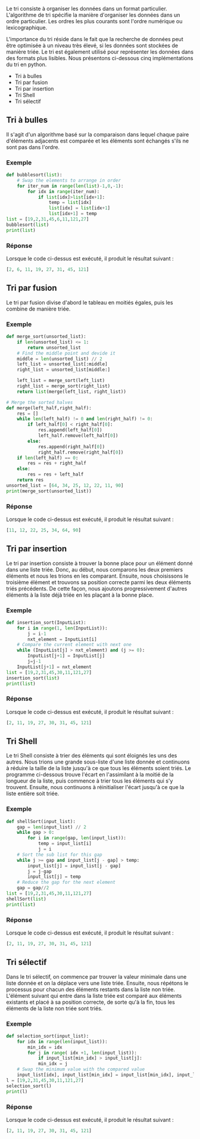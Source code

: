 Le tri consiste à organiser les données dans un format particulier. L'algorithme de tri spécifie la manière d'organiser les données dans un ordre particulier. Les ordres les plus courants sont l'ordre numérique ou lexicographique.

L'importance du tri réside dans le fait que la recherche de données peut être optimisée à un niveau très élevé, si les données sont stockées de manière triée. Le tri est également utilisé pour représenter les données dans des formats plus lisibles. Nous présentons ci-dessous cinq implémentations du tri en python.

- Tri à bulles
- Tri par fusion
- Tri par insertion
- Tri Shell
- Tri sélectif

## Tri à bulles

Il s'agit d'un algorithme basé sur la comparaison dans lequel chaque paire d'éléments adjacents est comparée et les éléments sont échangés s'ils ne sont pas dans l'ordre.

### Exemple

```python
def bubblesort(list):
    # Swap the elements to arrange in order
    for iter_num in range(len(list)-1,0,-1):
        for idx in range(iter_num):
            if list[idx]>list[idx+1]:
                temp = list[idx]
                list[idx] = list[idx+1]
                list[idx+1] = temp
list = [19,2,31,45,6,11,121,27]
bubblesort(list)
print(list)
```

### Réponse

Lorsque le code ci-dessus est exécuté, il produit le résultat suivant :

```python
[2, 6, 11, 19, 27, 31, 45, 121]
```

## Tri par fusion

Le tri par fusion divise d'abord le tableau en moitiés égales, puis les combine de manière triée.

### Exemple

```python
def merge_sort(unsorted_list):
    if len(unsorted_list) <= 1:
        return unsorted_list
    # Find the middle point and devide it
    middle = len(unsorted_list) // 2
    left_list = unsorted_list[:middle]
    right_list = unsorted_list[middle:]

    left_list = merge_sort(left_list)
    right_list = merge_sort(right_list)
    return list(merge(left_list, right_list))

# Merge the sorted halves
def merge(left_half,right_half):
    res = []
    while len(left_half) != 0 and len(right_half) != 0:
        if left_half[0] < right_half[0]:
            res.append(left_half[0])
            left_half.remove(left_half[0])
        else:
            res.append(right_half[0])
            right_half.remove(right_half[0])
    if len(left_half) == 0:
        res = res + right_half
    else:
        res = res + left_half
    return res
unsorted_list = [64, 34, 25, 12, 22, 11, 90]
print(merge_sort(unsorted_list))
```

### Réponse

Lorsque le code ci-dessus est exécuté, il produit le résultat suivant :

```python
[11, 12, 22, 25, 34, 64, 90]
```

## Tri par insertion

Le tri par insertion consiste à trouver la bonne place pour un élément donné dans une liste triée. Donc, au début, nous comparons les deux premiers éléments et nous les trions en les comparant. Ensuite, nous choisissons le troisième élément et trouvons sa position correcte parmi les deux éléments triés précédents. De cette façon, nous ajoutons progressivement d'autres éléments à la liste déjà triée en les plaçant à la bonne place.

### Exemple

```python
def insertion_sort(InputList):
    for i in range(1, len(InputList)):
        j = i-1
        nxt_element = InputList[i]
    # Compare the current element with next one
    while (InputList[j] > nxt_element) and (j >= 0):
        InputList[j+1] = InputList[j]
        j=j-1
    InputList[j+1] = nxt_element
list = [19,2,31,45,30,11,121,27]
insertion_sort(list)
print(list)
```

### Réponse

Lorsque le code ci-dessus est exécuté, il produit le résultat suivant :

```python
[2, 11, 19, 27, 30, 31, 45, 121]
```

## Tri Shell

Le tri Shell consiste à trier des éléments qui sont éloignés les uns des autres. Nous trions une grande sous-liste d'une liste donnée et continuons à réduire la taille de la liste jusqu'à ce que tous les éléments soient triés. Le programme ci-dessous trouve l'écart en l'assimilant à la moitié de la longueur de la liste, puis commence à trier tous les éléments qui s'y trouvent. Ensuite, nous continuons à réinitialiser l'écart jusqu'à ce que la liste entière soit triée.

### Exemple

```python
def shellSort(input_list):
    gap = len(input_list) // 2
    while gap > 0:
        for i in range(gap, len(input_list)):
            temp = input_list[i]
            j = i
    # Sort the sub list for this gap
    while j >= gap and input_list[j - gap] > temp:
        input_list[j] = input_list[j - gap]
        j = j-gap
        input_list[j] = temp
    # Reduce the gap for the next element
    gap = gap//2
list = [19,2,31,45,30,11,121,27]
shellSort(list)
print(list)
```

### Réponse

Lorsque le code ci-dessus est exécuté, il produit le résultat suivant :

```python
[2, 11, 19, 27, 30, 31, 45, 121]
```

## Tri sélectif

Dans le tri sélectif, on commence par trouver la valeur minimale dans une liste donnée et on la déplace vers une liste triée. Ensuite, nous répétons le processus pour chacun des éléments restants dans la liste non triée. L'élément suivant qui entre dans la liste triée est comparé aux éléments existants et placé à sa position correcte, de sorte qu'à la fin, tous les éléments de la liste non triée sont triés.

### Exemple

```python
def selection_sort(input_list):
    for idx in range(len(input_list)):
        min_idx = idx
        for j in range( idx +1, len(input_list)):
            if input_list[min_idx] > input_list[j]:
            min_idx = j
    # Swap the minimum value with the compared value
    input_list[idx], input_list[min_idx] = input_list[min_idx], input_list[idx]
l = [19,2,31,45,30,11,121,27]
selection_sort(l)
print(l)
```

### Réponse

Lorsque le code ci-dessus est exécuté, il produit le résultat suivant :

```python
[2, 11, 19, 27, 30, 31, 45, 121]
```